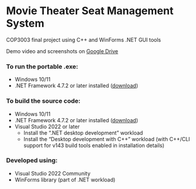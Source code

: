 # Movie Theater Seat Management System  
COP3003 final project using C++ and WinForms .NET GUI tools  

Demo video and screenshots on [Google Drive](https://drive.google.com/drive/folders/1dLH90JBAivSlNBR2GHb-_FwWxV3GjEyV?usp=sharing)

### To run the portable .exe:
- Windows 10/11  
- .NET Framework 4.7.2 or later installed ([download](https://dotnet.microsoft.com/en-us/download/dotnet-framework))  

### To build the source code:
- Windows 10/11  
- .NET Framework 4.7.2 or later installed ([download](https://dotnet.microsoft.com/en-us/download/dotnet-framework))  
- Visual Studio 2022 or later  
  - Install the “.NET desktop development” workload  
  - Install the “Desktop development with C++” workload (with C++/CLI support for v143 build tools enabled in installation details)  

### Developed using:
- Visual Studio 2022 Community  
- WinForms library (part of .NET workload)
